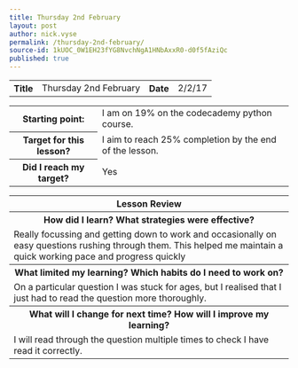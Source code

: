 ```yaml
---
title: Thursday 2nd February
layout: post
author: nick.vyse
permalink: /thursday-2nd-february/
source-id: 1kUOC_0W1EH23fYG8NvchNgA1HNbAxxR0-d0f5fAziQc
published: true
---
```

<table>
  <tr>
    <th>Title</th>
    <td>Thursday 2nd February</td>
    <th>Date</th>
    <td>2/2/17</td>
  </tr>
</table>


<table>
  <tr>
    <th>Starting point:</th>
    <td>I am on 19% on the codecademy python course.</td>
  </tr>
  <tr>
    <th>Target for this lesson?</th>
    <td>I aim to reach 25% completion by the end of the lesson.</td>
  </tr>
  <tr>
    <th>Did I reach my target?</th>
    <td>Yes</td>
  </tr>
</table>


<table>
  <tr>
    <th>Lesson Review</th>
  </tr>
  <tr>
    <th>How did I learn? What strategies were effective? </th>
  </tr>
  <tr>
    <td>Really focussing and getting down to work and occasionally on easy questions rushing through them. This helped me maintain a quick working pace and progress quickly</td>
  </tr>
  <tr>
    <th>What limited my learning? Which habits do I need to work on? </th>
  </tr>
  <tr>
    <td>On a particular question I was stuck for ages, but I realised that I just had to read the question more thoroughly. </td>
  </tr>
  <tr>
    <th>What will I change for next time? How will I improve my learning?</th>
  </tr>
  <tr>
    <td>I will read through the question multiple times to check I have read it correctly.</td>
  </tr>
</table>


